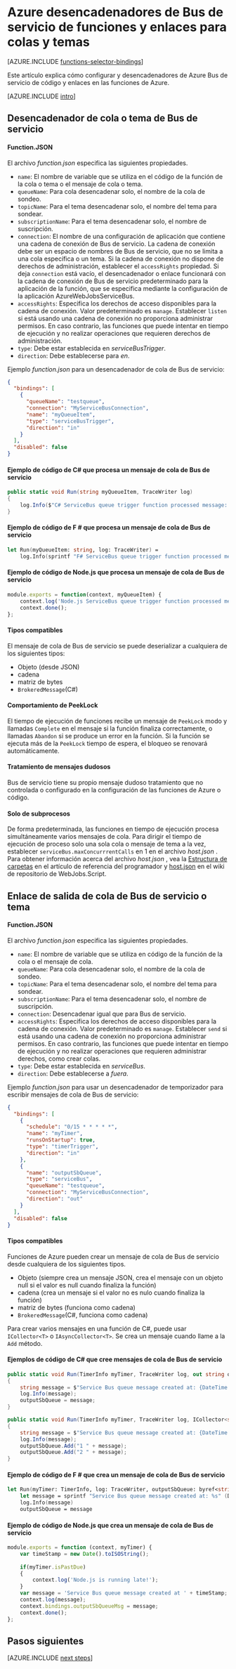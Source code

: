 <properties
    pageTitle="Desencadenadores de Bus de servicio de funciones de Azure y enlaces | Microsoft Azure"
    description="Entender cómo usar desencadenadores de Bus de servicio de Azure y enlaces en las funciones de Azure."
    services="functions"
    documentationCenter="na"
    authors="christopheranderson"
    manager="erikre"
    editor=""
    tags=""
    keywords="funciones de Azure, funciones, el procesamiento de eventos, cálculo dinámica, sin servidor arquitectura"/>

<tags
    ms.service="functions"
    ms.devlang="multiple"
    ms.topic="reference"
    ms.tgt_pltfrm="multiple"
    ms.workload="na"
    ms.date="08/22/2016"
    ms.author="chrande; glenga"/>

# <a name="azure-functions-service-bus-triggers-and-bindings-for-queues-and-topics"></a>Azure desencadenadores de Bus de servicio de funciones y enlaces para colas y temas

[AZURE.INCLUDE [functions-selector-bindings](../../includes/functions-selector-bindings.md)]

Este artículo explica cómo configurar y desencadenadores de Azure Bus de servicio de código y enlaces en las funciones de Azure. 

[AZURE.INCLUDE [intro](../../includes/functions-bindings-intro.md)] 

## <a id="sbtrigger"></a>Desencadenador de cola o tema de Bus de servicio

#### <a name="functionjson"></a>Function.JSON

El archivo *function.json* especifica las siguientes propiedades.

- `name`: El nombre de variable que se utiliza en el código de la función de la cola o tema o el mensaje de cola o tema. 
- `queueName`: Para cola desencadenar solo, el nombre de la cola de sondeo.
- `topicName`: Para el tema desencadenar solo, el nombre del tema para sondear.
- `subscriptionName`: Para el tema desencadenar solo, el nombre de suscripción.
- `connection`: El nombre de una configuración de aplicación que contiene una cadena de conexión de Bus de servicio. La cadena de conexión debe ser un espacio de nombres de Bus de servicio, que no se limita a una cola específica o un tema. Si la cadena de conexión no dispone de derechos de administración, establecer el `accessRights` propiedad. Si deja `connection` está vacío, el desencadenador o enlace funcionará con la cadena de conexión de Bus de servicio predeterminado para la aplicación de la función, que se especifica mediante la configuración de la aplicación AzureWebJobsServiceBus.
- `accessRights`: Especifica los derechos de acceso disponibles para la cadena de conexión. Valor predeterminado es `manage`. Establecer `listen` si está usando una cadena de conexión no proporciona administrar permisos. En caso contrario, las funciones que puede intentar en tiempo de ejecución y no realizar operaciones que requieren derechos de administración.
- `type`: Debe estar establecida en *serviceBusTrigger*.
- `direction`: Debe establecerse para *en*. 

Ejemplo *function.json* para un desencadenador de cola de Bus de servicio:

```json
{
  "bindings": [
    {
      "queueName": "testqueue",
      "connection": "MyServiceBusConnection",
      "name": "myQueueItem",
      "type": "serviceBusTrigger",
      "direction": "in"
    }
  ],
  "disabled": false
}
```

#### <a name="c-code-example-that-processes-a-service-bus-queue-message"></a>Ejemplo de código de C# que procesa un mensaje de cola de Bus de servicio

```csharp
public static void Run(string myQueueItem, TraceWriter log)
{
    log.Info($"C# ServiceBus queue trigger function processed message: {myQueueItem}");
}
```

#### <a name="f-code-example-that-processes-a-service-bus-queue-message"></a>Ejemplo de código de F # que procesa un mensaje de cola de Bus de servicio

```fsharp
let Run(myQueueItem: string, log: TraceWriter) =
    log.Info(sprintf "F# ServiceBus queue trigger function processed message: %s" myQueueItem)
```

#### <a name="nodejs-code-example-that-processes-a-service-bus-queue-message"></a>Ejemplo de código de Node.js que procesa un mensaje de cola de Bus de servicio

```javascript
module.exports = function(context, myQueueItem) {
    context.log('Node.js ServiceBus queue trigger function processed message', myQueueItem);
    context.done();
};
```

#### <a name="supported-types"></a>Tipos compatibles

El mensaje de cola de Bus de servicio se puede deserializar a cualquiera de los siguientes tipos:

* Objeto (desde JSON)
* cadena
* matriz de bytes 
* `BrokeredMessage`(C#) 

#### <a id="sbpeeklock"></a>Comportamiento de PeekLock

El tiempo de ejecución de funciones recibe un mensaje de `PeekLock` modo y llamadas `Complete` en el mensaje si la función finaliza correctamente, o llamadas `Abandon` si se produce un error en la función. Si la función se ejecuta más de la `PeekLock` tiempo de espera, el bloqueo se renovará automáticamente.

#### <a id="sbpoison"></a>Tratamiento de mensajes dudosos

Bus de servicio tiene su propio mensaje dudoso tratamiento que no controlada o configurado en la configuración de las funciones de Azure o código. 

#### <a id="sbsinglethread"></a>Solo de subprocesos

De forma predeterminada, las funciones en tiempo de ejecución procesa simultáneamente varios mensajes de cola. Para dirigir el tiempo de ejecución de proceso solo una sola cola o mensaje de tema a la vez, establecer `serviceBus.maxConcurrrentCalls` en 1 en el archivo *host.json* . Para obtener información acerca del archivo *host.json* , vea la [Estructura de carpetas](functions-reference.md#folder-structure) en el artículo de referencia del programador y [host.json](https://github.com/Azure/azure-webjobs-sdk-script/wiki/host.json) en el wiki de repositorio de WebJobs.Script.

## <a id="sboutput"></a>Enlace de salida de cola de Bus de servicio o tema

#### <a name="functionjson"></a>Function.JSON

El archivo *function.json* especifica las siguientes propiedades.

- `name`: El nombre de variable que se utiliza en código de la función de la cola o el mensaje de cola. 
- `queueName`: Para cola desencadenar solo, el nombre de la cola de sondeo.
- `topicName`: Para el tema desencadenar solo, el nombre del tema para sondear.
- `subscriptionName`: Para el tema desencadenar solo, el nombre de suscripción.
- `connection`: Desencadenar igual que para Bus de servicio.
- `accessRights`: Especifica los derechos de acceso disponibles para la cadena de conexión. Valor predeterminado es `manage`. Establecer `send` si está usando una cadena de conexión no proporciona administrar permisos. En caso contrario, las funciones que puede intentar en tiempo de ejecución y no realizar operaciones que requieren administrar derechos, como crear colas.
- `type`: Debe estar establecida en *serviceBus*.
- `direction`: Debe establecerse a *fuera*. 

Ejemplo *function.json* para usar un desencadenador de temporizador para escribir mensajes de cola de Bus de servicio:

```JSON
{
  "bindings": [
    {
      "schedule": "0/15 * * * * *",
      "name": "myTimer",
      "runsOnStartup": true,
      "type": "timerTrigger",
      "direction": "in"
    },
    {
      "name": "outputSbQueue",
      "type": "serviceBus",
      "queueName": "testqueue",
      "connection": "MyServiceBusConnection",
      "direction": "out"
    }
  ],
  "disabled": false
}
``` 

#### <a name="supported-types"></a>Tipos compatibles

Funciones de Azure pueden crear un mensaje de cola de Bus de servicio desde cualquiera de los siguientes tipos.

* Objeto (siempre crea un mensaje JSON, crea el mensaje con un objeto null si el valor es null cuando finaliza la función)
* cadena (crea un mensaje si el valor no es nulo cuando finaliza la función)
* matriz de bytes (funciona como cadena) 
* `BrokeredMessage`(C#, funciona como cadena)

Para crear varios mensajes en una función de C#, puede usar `ICollector<T>` o `IAsyncCollector<T>`. Se crea un mensaje cuando llame a la `Add` método.

#### <a name="c-code-examples-that-create-service-bus-queue-messages"></a>Ejemplos de código de C# que cree mensajes de cola de Bus de servicio

```csharp
public static void Run(TimerInfo myTimer, TraceWriter log, out string outputSbQueue)
{
    string message = $"Service Bus queue message created at: {DateTime.Now}";
    log.Info(message); 
    outputSbQueue = message;
}
```

```csharp
public static void Run(TimerInfo myTimer, TraceWriter log, ICollector<string> outputSbQueue)
{
    string message = $"Service Bus queue message created at: {DateTime.Now}";
    log.Info(message); 
    outputSbQueue.Add("1 " + message);
    outputSbQueue.Add("2 " + message);
}
```

#### <a name="f-code-example-that-creates-a-service-bus-queue-message"></a>Ejemplo de código de F # que crea un mensaje de cola de Bus de servicio

```fsharp
let Run(myTimer: TimerInfo, log: TraceWriter, outputSbQueue: byref<string>) =
    let message = sprintf "Service Bus queue message created at: %s" (DateTime.Now.ToString())
    log.Info(message)
    outputSbQueue = message
```

#### <a name="nodejs-code-example-that-creates-a-service-bus-queue-message"></a>Ejemplo de código de Node.js que crea un mensaje de cola de Bus de servicio

```javascript
module.exports = function (context, myTimer) {
    var timeStamp = new Date().toISOString();
    
    if(myTimer.isPastDue)
    {
        context.log('Node.js is running late!');
    }
    var message = 'Service Bus queue message created at ' + timeStamp;
    context.log(message);   
    context.bindings.outputSbQueueMsg = message;
    context.done();
};
```

## <a name="next-steps"></a>Pasos siguientes

[AZURE.INCLUDE [next steps](../../includes/functions-bindings-next-steps.md)] 
